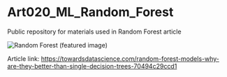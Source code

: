 # Art020_ML_Random_Forest
Public repository for materials used in Random Forest article

![Random Forest (featured image)](https://user-images.githubusercontent.com/24861699/153743130-123e82ca-6816-4d9b-928a-824fd2d0b1f0.png)

Article link: https://towardsdatascience.com/random-forest-models-why-are-they-better-than-single-decision-trees-70494c29ccd1
